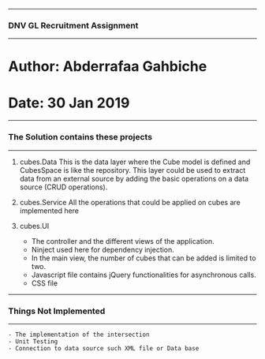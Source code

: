
---
### DNV GL Recruitment Assignment
---

# Author: Abderrafaa Gahbiche
# Date: 30 Jan 2019

---
### The Solution contains these projects
---

1. cubes.Data
	This is the data layer where the Cube model is defined and CubesSpace is like the repository. 
	This layer could be used to extract data from an external source by adding the basic operations on a data source (CRUD operations).

2. cubes.Service
	All the operations that could be applied on cubes are implemented here

3. cubes.UI
	- The controller and the different views of the application. 
	- Ninject used here for dependency injection.
	- In the main view, the number of cubes that can be added is limited to two.
	- Javascript file contains jQuery functionalities for asynchronous calls. 
	- CSS file

---
### Things Not Implemented
---
	- The implementation of the intersection
	- Unit Testing
	- Connection to data source such XML file or Data base
